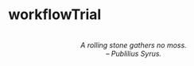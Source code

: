# workflowTrial
<!-- QUOTE:START -->
<p align="center"><br><i>A rolling stone gathers no moss.</i><br><i>– Publilius Syrus.</i><br></p>
<!-- QUOTE:END -->


